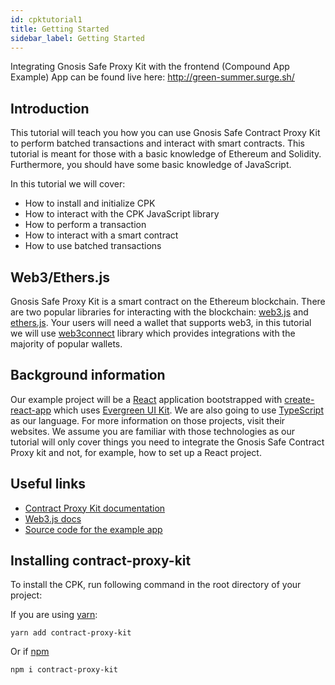 ```yaml
---
id: cpktutorial1
title: Getting Started
sidebar_label: Getting Started
---
```


Integrating Gnosis Safe Proxy Kit with the frontend (Compound App Example)
App can be found live here: http://green-summer.surge.sh/

## Introduction

This tutorial will teach you how you can use Gnosis Safe Contract Proxy Kit to perform batched transactions and interact with smart contracts. 
This tutorial is meant for those with a basic knowledge of Ethereum and Solidity. Furthermore, you should have some basic knowledge of JavaScript.
 
In this tutorial we will cover: 

- How to install and initialize CPK
- How to interact with the CPK JavaScript library
- How to perform a transaction
- How to interact with a smart contract
- How to use batched transactions

## Web3/Ethers.js

Gnosis Safe Proxy Kit is a smart contract on the Ethereum blockchain. There are two popular libraries for interacting with the blockchain: [web3.js](https://github.com/ethereum/web3.js) and [ethers.js](https://github.com/ethers-io/ethers.js/). Your users will need a wallet that supports web3, in this tutorial we will use [web3connect](https://web3connect.com/) library which provides integrations with the majority of popular wallets.

## Background information

Our example project will be a [React](https://reactjs.org) application bootstrapped with [create-react-app](https://github.com/facebook/create-react-app) which uses [Evergreen UI Kit](https://evergreen.segment.com/components/). We are also going to use [TypeScript](https://typescriptlang.org) as our language. For more information on those projects, visit their websites. We assume you are familiar with those technologies as our tutorial will only cover things you need to integrate the Gnosis Safe Contract Proxy kit and not, for example, how to set up a React project.

## Useful links

- [Contract Proxy Kit documentation](https://github.com/gnosis/contract-proxy-kit)
- [Web3.js docs](https://web3js.readthedocs.io/)
- [Source code for the example app](https://github.com/gnosis/cpk-compound-example)

## Installing contract-proxy-kit

To install the CPK, run following command in the root directory of your project:

If you are using [yarn](https://yarnpkg.com/):
```
yarn add contract-proxy-kit
```
Or if [npm](https://npmjs.com)
```
npm i contract-proxy-kit
```
